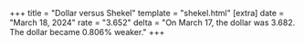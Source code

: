 +++
title = "Dollar versus Shekel"
template = "shekel.html"
[extra]
date = "March 18, 2024"
rate = "3.652"
delta = "On March 17, the dollar was 3.682. The dollar became 0.806% weaker."
+++
